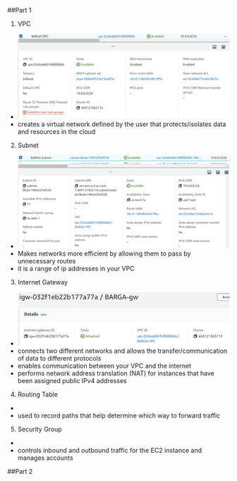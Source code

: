 ##Part 1
1. VPC
  - ![vpc screenshot](screenshots/vpc.png/)
  - creates a virtual network defined by the user that protects/isolates data and resources in the cloud
  
2. Subnet
  - ![subnet screenshot](screenshots/subnet.png/)
  - Makes networks more efficient by allowing them to pass by unnecessary routes
  - it is a range of ip addresses in your VPC
  
3. Internet Gateway
  - ![internet gateway screenshot](screenshots/gw.png/)
  - connects two different networks and allows the transfer/communication of data to different protocols
  - enables communication between your VPC and the internet
  - performs network address translation (NAT) for instances that have been assigned public IPv4 addresses
  
4. Routing Table
  - ![]()
  - used to record paths that help determine which way to forward traffic
  
5. Security Group
  - ![]()
  - controls inbound and outbound traffic for the EC2 instance and manages accounts
  
##Part 2
